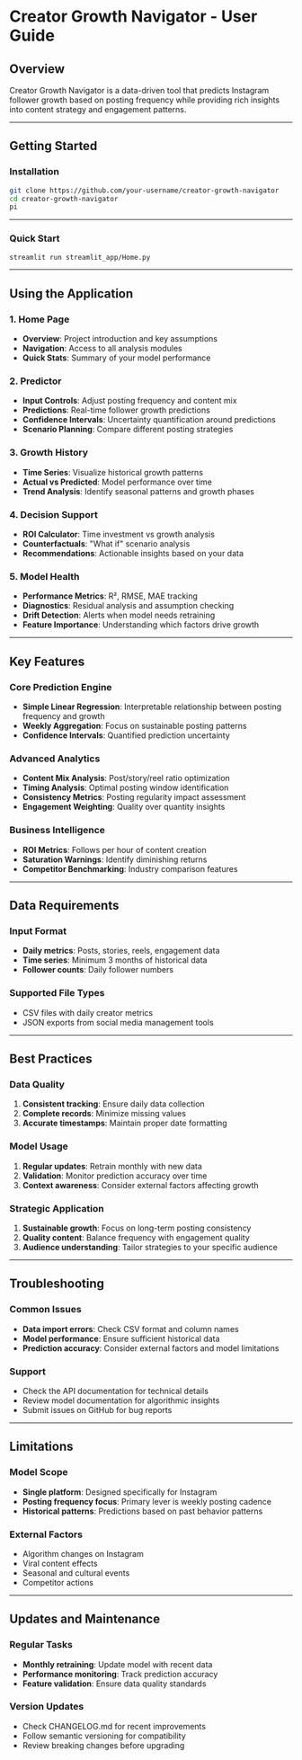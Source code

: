 # Creator Growth Navigator - User Guide

## Overview
Creator Growth Navigator is a data-driven tool that predicts Instagram follower growth based on posting frequency while providing rich insights into content strategy and engagement patterns.

------------------

## Getting Started

### Installation
```bash
git clone https://github.com/your-username/creator-growth-navigator
cd creator-growth-navigator
pi
```
----------------

### Quick Start
```bash
streamlit run streamlit_app/Home.py
```
----------------

## Using the Application

### 1. Home Page
- **Overview**: Project introduction and key assumptions
- **Navigation**: Access to all analysis modules
- **Quick Stats**: Summary of your model performance

### 2. Predictor
- **Input Controls**: Adjust posting frequency and content mix
- **Predictions**: Real-time follower growth predictions
- **Confidence Intervals**: Uncertainty quantification around predictions
- **Scenario Planning**: Compare different posting strategies

### 3. Growth History
- **Time Series**: Visualize historical growth patterns
- **Actual vs Predicted**: Model performance over time
- **Trend Analysis**: Identify seasonal patterns and growth phases

### 4. Decision Support
- **ROI Calculator**: Time investment vs growth analysis
- **Counterfactuals**: "What if" scenario analysis
- **Recommendations**: Actionable insights based on your data

### 5. Model Health
- **Performance Metrics**: R², RMSE, MAE tracking
- **Diagnostics**: Residual analysis and assumption checking
- **Drift Detection**: Alerts when model needs retraining
- **Feature Importance**: Understanding which factors drive growth

--------------------

## Key Features

### Core Prediction Engine
- **Simple Linear Regression**: Interpretable relationship between posting frequency and growth
- **Weekly Aggregation**: Focus on sustainable posting patterns
- **Confidence Intervals**: Quantified prediction uncertainty

### Advanced Analytics
- **Content Mix Analysis**: Post/story/reel ratio optimization
- **Timing Analysis**: Optimal posting window identification
- **Consistency Metrics**: Posting regularity impact assessment
- **Engagement Weighting**: Quality over quantity insights

### Business Intelligence
- **ROI Metrics**: Follows per hour of content creation
- **Saturation Warnings**: Identify diminishing returns
- **Competitor Benchmarking**: Industry comparison features

---------------------

## Data Requirements

### Input Format
- **Daily metrics**: Posts, stories, reels, engagement data
- **Time series**: Minimum 3 months of historical data
- **Follower counts**: Daily follower numbers

### Supported File Types
- CSV files with daily creator metrics
- JSON exports from social media management tools

-------------------

## Best Practices

### Data Quality
1. **Consistent tracking**: Ensure daily data collection
2. **Complete records**: Minimize missing values
3. **Accurate timestamps**: Maintain proper date formatting

### Model Usage
1. **Regular updates**: Retrain monthly with new data
2. **Validation**: Monitor prediction accuracy over time
3. **Context awareness**: Consider external factors affecting growth

### Strategic Application
1. **Sustainable growth**: Focus on long-term posting consistency
2. **Quality content**: Balance frequency with engagement quality
3. **Audience understanding**: Tailor strategies to your specific audience

--------------------

## Troubleshooting

### Common Issues
- **Data import errors**: Check CSV format and column names
- **Model performance**: Ensure sufficient historical data
- **Prediction accuracy**: Consider external factors and model limitations

### Support
- Check the API documentation for technical details
- Review model documentation for algorithmic insights
- Submit issues on GitHub for bug reports

-------------------

## Limitations

### Model Scope
- **Single platform**: Designed specifically for Instagram
- **Posting frequency focus**: Primary lever is weekly posting cadence
- **Historical patterns**: Predictions based on past behavior patterns

### External Factors
- Algorithm changes on Instagram
- Viral content effects
- Seasonal and cultural events
- Competitor actions

-------------------

## Updates and Maintenance

### Regular Tasks
- **Monthly retraining**: Update model with recent data
- **Performance monitoring**: Track prediction accuracy
- **Feature validation**: Ensure data quality standards

### Version Updates
- Check CHANGELOG.md for recent improvements
- Follow semantic versioning for compatibility
- Review breaking changes before upgrading